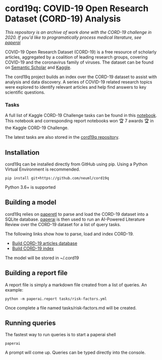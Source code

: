 # cord19q: COVID-19 Open Research Dataset (CORD-19) Analysis

*This repository is an archive of work done with the CORD-19 challenge in 2020. If you'd like to programatically process medical literature, see [paperai](https://github.com/neuml/paperai)*

COVID-19 Open Research Dataset (CORD-19) is a free resource of scholarly articles, aggregated by a coalition of leading research groups, covering COVID-19 and the coronavirus family of viruses. The dataset can be found on [Semantic Scholar](https://ai2-semanticscholar-cord-19.s3-us-west-2.amazonaws.com/historical_releases.html) and [Kaggle](https://www.kaggle.com/allen-institute-for-ai/CORD-19-research-challenge).

The cord19q project builds an index over the CORD-19 dataset to assist with analysis and data discovery. A series of COVID-19 related research topics were explored to identify relevant articles and help find answers to key scientific questions.

### Tasks
A full list of Kaggle CORD-19 Challenge tasks can be found in this [notebook](https://www.kaggle.com/davidmezzetti/cord-19-analysis-with-sentence-embeddings). This notebook and corresponding report notebooks won 🏆 7 awards 🏆 in the Kaggle CORD-19 Challenge.

The latest tasks are also stored in the [cord19q repository](https://github.com/neuml/cord19q/tree/master/tasks).

## Installation
cord19q can be installed directly from GitHub using pip. Using a Python Virtual Environment is recommended.

    pip install git+https://github.com/neuml/cord19q

Python 3.6+ is supported

## Building a model
cord19q relies on [paperetl](https://github.com/neuml/paperetl) to parse and load the CORD-19 dataset into a SQLite database. [paperai](https://github.com/neuml/paperai) is then used to run an AI-Powered Literature Review over the CORD-19 dataset for a list of query tasks. 

The following links show how to parse, load and index CORD-19.

- [Build CORD-19 articles database](https://github.com/neuml/paperetl#load-cord-19-into-sqlite)
- [Build CORD-19 index](https://github.com/neuml/paperai#building-a-model)

The model will be stored in ~/.cord19

## Building a report file
A report file is simply a markdown file created from a list of queries. An example:

    python -m paperai.report tasks/risk-factors.yml

Once complete a file named tasks/risk-factors.md will be created.

## Running queries
The fastest way to run queries is to start a paperai shell

    paperai

A prompt will come up. Queries can be typed directly into the console.
